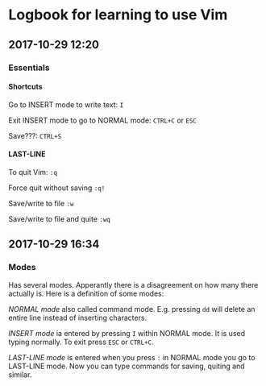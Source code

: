 ﻿# Logbook for learning to use Vim

## 2017-10-29 12:20 

### Essentials

#### Shortcuts

Go to INSERT mode to write text: `I`

Exit INSERT mode to go to NORMAL mode: `CTRL+C` or `ESC`

Save???: `CTRL+S`

#### LAST-LINE

To quit Vim: `:q`

Force quit without saving `:q!`

Save/write to file `:w`

Save/write to file and quite `:wq`

## 2017-10-29 16:34

### Modes

Has several modes. Apperantly there is a disagreement on how many there actually is. Here is a definition of some modes:

*NORMAL mode* also called command mode. E.g. pressing `dd` will delete an entire line instead of inserting characters.

*INSERT mode* ia entered by pressing `I` within NORMAL mode. It is used typing normally. To exit press `ESC` or `CTRL+C`.

*LAST-LINE mode* is entered when you press `:` in NORMAL mode you go to LAST-LINE mode. Now you can type commands for saving, quiting and similar.




